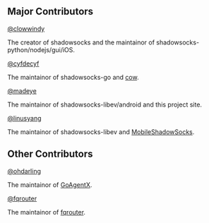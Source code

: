 ## Major Contributors

[@clowwindy]

The creator of shadowsocks and the maintainor of shadowsocks-python/nodejs/gui/iOS.

[@cyfdecyf]

The maintainor of shadowsocks-go and [cow].

[@madeye]

The maintainor of shadowsocks-libev/android and this project site.

[@linusyang]

The maintainor of shadowsocks-libev and [MobileShadowSocks].

## Other Contributors

[@ohdarling]

The maintainor of [GoAgentX].

[@fqrouter]

The maintainor of [fqrouter].

[@clowwindy]: https://github.com/clowwindy
[@cyfdecyf]: https://github.com/cyfdecyf
[@madeye]: https://github.com/madeye
[@linusyang]: https://github.com/linusyang
[@ohdarling]: https://github.com/ohdarling
[@fqrouter]: https://github.com/fqrouter
[cow]: https://github.com/cyfdecyf/cow
[MobileShadowSocks]: https://github.com/linusyang/MobileShadowSocks
[GoAgentX]: https://github.com/ohdarling/GoAgentX
[fqrouter]: https://github.com/fqrouter/fqrouter
